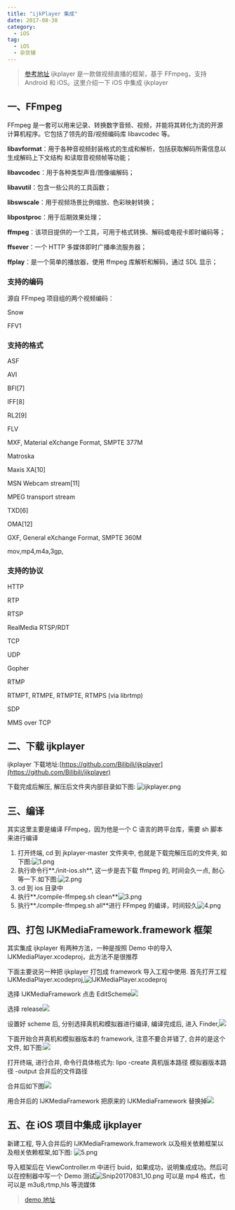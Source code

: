 ```yaml
---
title: "ijkPlayer 集成"
date: 2017-08-30
category:
  - iOS
tag:
  - iOS
  - 杂货铺
---
```


> [参考地址](http://www.jianshu.com/p/b7a646a6c80e)
> ijkplayer 是一款做视频直播的框架，基于 FFmpeg，支持 Android 和 iOS。这里介绍一下 iOS 中集成 ijkplayer

## 一、FFmpeg

FFmpeg 是一套可以用来记录、转换数字音频、视频，并能将其转化为流的开源计算机程序。它包括了领先的音/视频编码库 libavcodec 等。

**libavformat**：用于各种音视频封装格式的生成和解析，包括获取解码所需信息以生成解码上下文结构
和读取音视频帧等功能；

**libavcodec**：用于各种类型声音/图像编解码；

**libavutil**：包含一些公共的工具函数；

**libswscale**：用于视频场景比例缩放、色彩映射转换；

**libpostproc**：用于后期效果处理；

**ffmpeg**：该项目提供的一个工具，可用于格式转换、解码或电视卡即时编码等；

**ffsever**：一个 HTTP 多媒体即时广播串流服务器；

**ffplay**：是一个简单的播放器，使用 ffmpeg 库解析和解码，通过 SDL 显示；

### 支持的编码

源自 FFmpeg 项目组的两个视频编码：

Snow

FFV1

### 支持的格式

ASF

AVI

BFI[7]

IFF[8]

RL2[9]

FLV

MXF, Material eXchange Format, SMPTE 377M

Matroska

Maxis XA[10]

MSN Webcam stream[11]

MPEG transport stream

TXD[6]

OMA[12]

GXF, General eXchange Format, SMPTE 360M

mov,mp4,m4a,3gp,

### 支持的协议

HTTP

RTP

RTSP

RealMedia RTSP/RDT

TCP

UDP

Gopher

RTMP

RTMPT, RTMPE, RTMPTE, RTMPS (via librtmp)

SDP

MMS over TCP

## 二、下载 ijkplayer

ijkplayer 下载地址:[https://github.com/Bilibili/ijkplayer](https://github.com/Bilibili/ijkplayer)

下载完成后解压, 解压后文件夹内部目录如下图:
![ijkplayer.png](https://storage2.cuntuku.com/2017/08/31/ijkplayer.png)

## 三、编译

其实这里主要是编译 FFmpeg，因为他是一个 C 语言的跨平台库，需要 sh 脚本来进行编译

1. 打开终端, cd 到 jkplayer-master 文件夹中, 也就是下载完解压后的文件夹, 如下图:![1.png](https://storage1.cuntuku.com/2017/08/31/1.png)
2. 执行命令行**./init-ios.sh**, 这一步是去下载 ffmpeg 的, 时间会久一点, 耐心等一下.如下图:![2.png](https://storage2.cuntuku.com/2017/08/31/2.png)
3. cd 到 ios 目录中
4. 执行**./compile-ffmpeg.sh clean**![3.png](https://storage1.cuntuku.com/2017/08/31/3.png)
5. 执行**./compile-ffmpeg.sh all**进行 FFmpeg 的编译，时间较久![4.png](https://storage2.cuntuku.com/2017/08/31/4.png)

## 四、打包 IJKMediaFramework.framework 框架

其实集成 ijkplayer 有两种方法，一种是按照 Demo 中的导入 IJKMediaPlayer.xcodeproj，此方法不是很推荐

下面主要说另一种把 ijkplayer 打包成 framework 导入工程中使用.
首先打开工程 IJKMediaPlayer.xcodeproj,![IJKMediaPlayer.xcodeproj](http://upload-images.jianshu.io/upload_images/1803339-607cc84c212faf90.png?imageMogr2/auto-orient/strip%7CimageView2/2/w/1240)

选择 IJKMediaFramework 点击 EditScheme![](http://upload-images.jianshu.io/upload_images/1803339-bbc0adc479cebb69.png?imageMogr2/auto-orient/strip%7CimageView2/2/w/1240)

选择 release![](http://upload-images.jianshu.io/upload_images/1803339-daa4498f7e0746d0.png?imageMogr2/auto-orient/strip%7CimageView2/2/w/1240)

设置好 scheme 后, 分别选择真机和模拟器进行编译, 编译完成后, 进入 Finder,![](http://upload-images.jianshu.io/upload_images/1803339-344cda905745ff39.png?imageMogr2/auto-orient/strip%7CimageView2/2/w/1240)

下面开始合并真机和模拟器版本的 framework, 注意不要合并错了, 合并的是这个文件, 如下图:![](http://upload-images.jianshu.io/upload_images/1803339-ec00ef4cb15c66d1.png?imageMogr2/auto-orient/strip%7CimageView2/2/w/1240)

打开终端, 进行合并, 命令行具体格式为:
lipo -create 真机版本路径 模拟器版本路径 -output 合并后的文件路径

合并后如下图![](http://upload-images.jianshu.io/upload_images/1803339-d025e12bf804ee05.png?imageMogr2/auto-orient/strip%7CimageView2/2/w/1240)

用合并后的 IJKMediaFramework 把原来的 IJKMediaFramework 替换掉![](http://upload-images.jianshu.io/upload_images/1803339-8d228ab56eb77f43.png?imageMogr2/auto-orient/strip%7CimageView2/2/w/1240)

## 五、在 iOS 项目中集成 ijkplayer

新建工程, 导入合并后的 IJKMediaFramework.framework 以及相关依赖框架以及相关依赖框架,如下图:
![5.png](https://storage1.cuntuku.com/2017/08/31/5.png)

导入框架后在 ViewController.m 中进行 buid，如果成功，说明集成成功。然后可以在控制器中写一个 Demo 测试![Snip20170831_10.png](https://storage1.cuntuku.com/2017/08/31/Snip20170831_10.png)
可以是 mp4 格式，也可以是 m3u8,rtmp,hls 等流媒体

> [demo 地址](https://github.com/OrageKK/ijkPlayerDemo)
